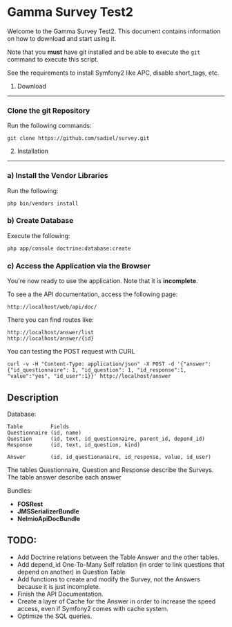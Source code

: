 Gamma Survey Test2
========================

Welcome to the Gamma Survey Test2. This document contains information on how to download and start using it.

Note that you **must** have git installed and be able to execute the `git` command to execute this script.

See the requirements to install Symfony2 like APC, disable short_tags, etc.


1) Download
--------------------------------

### Clone the git Repository

Run the following commands:

    git clone https://github.com/sadiel/survey.git

2) Installation
---------------

### a) Install the Vendor Libraries

Run the following:

    php bin/vendors install
    
### b) Create Database

Execute the following:

    php app/console doctrine:database:create
    

### c) Access the Application via the Browser

You're now ready to use the application. Note that it is **incomplete**.

To see a the API documentation, access the following page:

    http://localhost/web/api/doc/

There you can find routes like:

    http://localhost/answer/list
    http://localhost/answer/{id}

You can testing the POST request with CURL

    curl -v -H "Content-Type: application/json" -X POST -d '{"answer":{"id_questionnaire": 1, "id_question": 1, "id_response":1, "value":"yes", "id_user":1}}' http://localhost/answer

Description
-----------

Database:

    Table         Fields
    Questionnaire (id, name)
    Question      (id, text, id_questionnaire, parent_id, depend_id)
    Response      (id, text, id_question, kind)
    
    Answer        (id, id_questionanaire, id_response, value, id_user)

The tables Questionnaire, Question and Response describe the Surveys. The table answer describe each answer

Bundles:

* **FOSRest**
* **JMSSerializerBundle** 
* **NelmioApiDocBundle** 


TODO:
-----

* Add Doctrine relations between the Table Answer and the other tables.
* Add depend_id One-To-Many Self relation (in order to link questions that depend on another) in Question Table
* Add functions to create and modify the Survey, not the Answers because it is just incomplete.
* Finish the API Documentation.
* Create a layer of Cache for the Answer in order to increase the speed access, even if Symfony2 comes with cache system.
* Optimize the SQL queries. 



